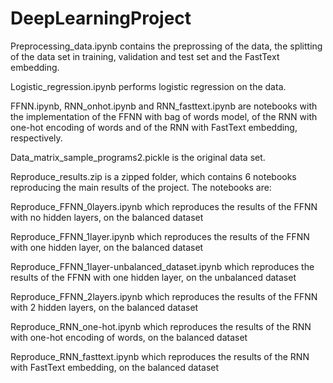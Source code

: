 # DeepLearningProject

Preprocessing_data.ipynb contains the preprossing of the data, the splitting of the data set in training, validation and test set and the FastText embedding.

Logistic_regression.ipynb performs logistic regression on the data.

FFNN.ipynb, RNN_onhot.ipynb and RNN_fasttext.ipynb are notebooks with the implementation of the FFNN with bag of words model, of the RNN with one-hot encoding of words and of the RNN with FastText embedding, respectively.

Data_matrix_sample_programs2.pickle is the original data set.

Reproduce_results.zip is a zipped folder, which contains 6 notebooks reproducing the main results of the project. The notebooks are:

Reproduce_FFNN_0layers.ipynb which reproduces the results of the FFNN with no hidden layers, on the balanced dataset

Reproduce_FFNN_1layer.ipynb which reproduces the results of the FFNN with one hidden layer, on the balanced dataset

Reproduce_FFNN_1layer-unbalanced_dataset.ipynb which reproduces the results of the FFNN with one hidden layer, on the unbalanced dataset

Reproduce_FFNN_2layers.ipynb which reproduces the results of the FFNN with 2 hidden layers, on the balanced dataset

Reproduce_RNN_one-hot.ipynb which reproduces the results of the RNN with one-hot encoding of words, on the balanced dataset

Reproduce_RNN_fasttext.ipynb which reproduces the results of the RNN with FastText embedding, on the balanced dataset

